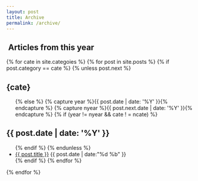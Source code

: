 ```yaml
---
layout: post
title: Archive
permalink: /archive/
---
```


<section id="archive">
<h2><i class="fa fa-file-archive-o"></i>&nbsp;Articles from this year</h2>

{% for cate in site.categoies %}
    {% for post in site.posts %}
          {% if post.category == cate %}
            {% unless post.next %}
            <h2>{cate}</h2>
            <ul class="this">
            {% else %}
            {% capture year %}{{ post.date | date: '%Y' }}{% endcapture %}
            {% capture nyear %}{{ post.next.date | date: '%Y' }}{% endcapture %}
            {% if (year != nyear && cate ! = ncate) %}
            </ul>
            <h2>{{ post.date | date: '%Y' }}</h2>
            <ul class="past">
            {% endif %}
          {% endunless %}
           <li class="arch-list" data-cate="cate"><a href="{{site.baseurl}}{{ post.url }}">{{ post.title }}</a>&nbsp;<time>{{ post.date | date:"%d %b" }}</time></li>
          {% endif %}<!--if-->
    {% endfor %}<!--for-->
  </ul>
{% endfor %}
</section>

<script type="text/javascript">
  (function(){
    console.log('호우 achieve')
    console.log($('li.arch-list'))

  })()
</script>

<!-- <section id="archive">
<h2><i class="fa fa-file-archive-o"></i>&nbsp;Articles from this year</h2>

{% for post in site.posts %}
  {% unless post.next %}
  <ul class="this">
  {% else %}
  {% capture year %}{{ post.date | date: '%Y' }}{% endcapture %}
  {% capture nyear %}{{ post.next.date | date: '%Y' }}{% endcapture %}
  {% if (year != nyear && cate ! = ncate) %}
  </ul>
  <h2>{{ post.date | date: '%Y' }}</h2>
  <ul class="past">
  {% endif %}
  {% endunless %}
 <li class="arch-list" data-cate="{{post.category}}"><a href="{{site.baseurl}}{{ post.url }}">{{ post.title }}</a>&nbsp;<time>{{ post.date | date:"%d %b" }}</time></li>
 {% endfor %}
  </ul>

</section> -->
